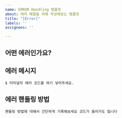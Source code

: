 ```yaml
---
name: ERROR Handling 템플릿
about: 에러 해결을 위해 작성해보는 템플릿
title: "[Error]"
labels: ''
assignees: ''

---
```


## 어떤 에러인가요?

## 에러 메시지
``` $ 터미널의 에러 코드를 여기 넣어주세요. ```

## 에러 핸들링 방법
``` 핸들링 방법에 대해서 간단하게 기록해보세요 코드가 들어가도 됩니다 ```
